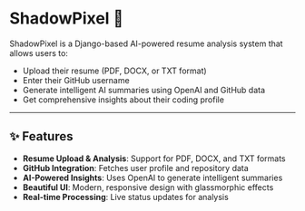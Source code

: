 # ShadowPixel 🎯

ShadowPixel is a Django-based AI-powered resume analysis system that allows users to:
- Upload their resume (PDF, DOCX, or TXT format)
- Enter their GitHub username
- Generate intelligent AI summaries using OpenAI and GitHub data
- Get comprehensive insights about their coding profile

---

## ✨ Features

- **Resume Upload & Analysis**: Support for PDF, DOCX, and TXT formats
- **GitHub Integration**: Fetches user profile and repository data
- **AI-Powered Insights**: Uses OpenAI to generate intelligent summaries
- **Beautiful UI**: Modern, responsive design with glassmorphic effects
- **Real-time Processing**: Live status updates for analysis
